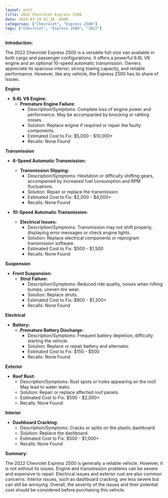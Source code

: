 ```yaml
---
layout: post
title: 2022 Chevrolet Express 2500
date: 2024-03-29 01:38 -0400
categories: ["Chevrolet", "Express 2500"]
tags: ["Chevrolet", "Express 2500", "2022"]
---
```

**Introduction:**

The 2022 Chevrolet Express 2500 is a versatile full-size van available in both cargo and passenger configurations. It offers a powerful 6.6L V8 engine and an optional 10-speed automatic transmission. Owners appreciate its spacious interior, strong towing capacity, and reliable performance. However, like any vehicle, the Express 2500 has its share of issues.

**Engine**

* **6.6L V8 Engine:**
    * **Premature Engine Failure:**
        * Description/Symptoms: Complete loss of engine power and performance. May be accompanied by knocking or rattling noises.
        * Solution: Replace engine if required or repair the faulty components.
        * Estimated Cost to Fix: $5,000 - $10,000+
        * Recalls: None Found

**Transmission**

* **6-Speed Automatic Transmission:**
    * **Transmission Slipping:**
        * Description/Symptoms: Hesitation or difficulty shifting gears, accompanied by increased fuel consumption and RPM fluctuations.
        * Solution: Repair or replace the transmission.
        * Estimated Cost to Fix: $2,000 - $4,000+
        * Recalls: None Found

* **10-Speed Automatic Transmission:**
    * **Electrical Issues:**
        * Description/Symptoms: Transmission may not shift properly, displaying error messages or check engine lights.
        * Solution: Replace electrical components or reprogram transmission software.
        * Estimated Cost to Fix: $500 - $1,500
        * Recalls: None Found

**Suspension**

* **Front Suspension:**
    * **Strut Failure:**
        * Description/Symptoms: Reduced ride quality, noises when hitting bumps, uneven tire wear.
        * Solution: Replace struts.
        * Estimated Cost to Fix: $800 - $1,200+
        * Recalls: None Found

**Electrical**

* **Battery:**
    * **Premature Battery Discharge:**
        * Description/Symptoms: Frequent battery depletion, difficulty starting the vehicle.
        * Solution: Replace or repair battery and alternator.
        * Estimated Cost to Fix: $150 - $500
        * Recalls: None Found

**Exterior**

* **Roof Rust:**
    * Description/Symptoms: Rust spots or holes appearing on the roof. May lead to water leaks.
    * Solution: Repair or replace affected roof panels.
    * Estimated Cost to Fix: $500 - $2,000+
    * Recalls: None Found

**Interior**

* **Dashboard Cracking:**
    * Description/Symptoms: Cracks or splits on the plastic dashboard.
    * Solution: Replace the dashboard.
    * Estimated Cost to Fix: $500 - $1,000+
    * Recalls: None Found

**Summary:**

The 2022 Chevrolet Express 2500 is generally a reliable vehicle. However, it is not without its issues. Engine and transmission problems can be severe and expensive to repair. Electrical issues and exterior rust are also common concerns. Interior issues, such as dashboard cracking, are less severe but can still be annoying. Overall, the severity of the issues and their potential cost should be considered before purchasing this vehicle.
